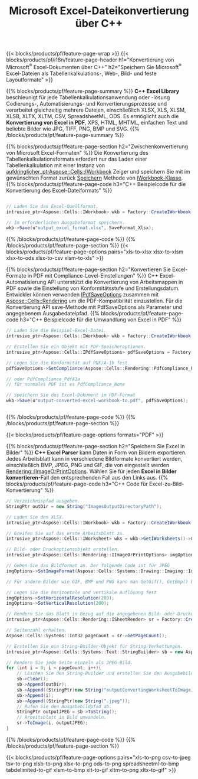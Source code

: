 ﻿---
title: Microsoft Excel-Dateikonvertierung über C++ 
url: /de/cpp/conversion/
description: Konvertieren Sie Excel XLS, XLSX, ODS, CSV in PDF, XPS, HTML, JPEG und andere Formate mit nur wenigen Zeilen C++-Code.
---
{{< blocks/products/pf/feature-page-wrap >}}
{{< blocks/products/pf/i18n/feature-page-header h1="Konvertierung von Microsoft<sup>&reg;</sup> Excel-Dokumenten über C++" h2="Speichern Sie Microsoft<sup>&reg;</sup> Excel-Dateien als Tabellenkalkulations-, Web-, Bild- und feste Layoutformate" >}}

{{% blocks/products/pf/feature-page-summary %}}
**C++ Excel Library** beschleunigt für jede Tabellenkalkulationsanwendung oder -lösung Codierungs-, Automatisierungs- und Konvertierungsprozesse und verarbeitet gleichzeitig mehrere Dateien, einschließlich XLSX, XLS, XLSM, XLSB, XLTX, XLTM, CSV, SpreadsheetML, ODS. Es ermöglicht auch die **Konvertierung von Excel in PDF**, XPS, HTML, MHTML, einfachen Text und beliebte Bilder wie JPG, TIFF, PNG, BMP und SVG.
{{% /blocks/products/pf/feature-page-summary %}}

{{% blocks/products/pf/feature-page-section h2="Zwischenkonvertierung von Microsoft Excel-Formaten" %}}
Die Konvertierung des Tabellenkalkulationsformats erfordert nur das Laden einer Tabellenkalkulation mit einer Instanz von [ aufdringlicher_ptr<Aspose::Cells::IWorkbook>](https://apireference.aspose.com/cells/cpp/class/aspose.cells.i_workbook) Zeiger und speichern Sie mit im gewünschten Format zurück [Speichern](https://apireference.aspose.com/cells/cpp/class/aspose.cells.i_workbook#a9460f52a2dec8f4bf623a4905167d997) Methode von [IWorkbook-Klasse](https://apireference.aspose.com/cells/cpp/class/aspose.cells.i_workbook).
{{% blocks/products/pf/feature-page-code h3="C++ Beispielcode für die Konvertierung des Excel-Dateiformats" %}}

```cs

// Laden Sie das Excel-Quellformat.
intrusive_ptr<Aspose::Cells::IWorkbook> wkb = Factory::CreateIWorkbook(u"src_excel_file.xls");

// Im erforderlichen Ausgabeformat speichern.
wkb->Save(u"output_excel_format.xlsx", SaveFormat_Xlsx);


```
{{% /blocks/products/pf/feature-page-code %}}
{{% /blocks/products/pf/feature-page-section %}}
{{< blocks/products/pf/feature-page-options pairs="xls-to-xlsx xlsx-to-xlsm xlsx-to-ods xlsx-to-csv xlsm-to-xls" >}}


{{% blocks/products/pf/feature-page-section h2="Konvertieren Sie Excel-Formate in PDF mit Compliance-Level-Einstellungen" %}}
C++ Excel-Automatisierung API unterstützt die Konvertierung von Arbeitsmappen in PDF sowie die Einstellung von Konformitätsstufe und Erstellungsdatum. Entwickler können verwenden [IPdfSaveOptions](https://apireference.aspose.com/cells/cpp/class/aspose.cells.i_pdf_save_options) zusammen mit [Aspose::Cells::Rendering](https://apireference.aspose.com/cells/cpp/namespace/aspose.cells.rendering) um die PDF-Kompatibilität einzustellen. Für die Konvertierung API save-Methode mit PdfSaveOptions als Parameter und angegebenem Ausgabedateipfad. 
{{% blocks/products/pf/feature-page-code h3="C++ Beispielcode für die Umwandlung von Excel in PDF" %}}

```cs
// Laden Sie die Beispiel-Excel-Datei.
intrusive_ptr<Aspose::Cells::IWorkbook> wkb = Factory::CreateIWorkbook(u"sample-convert-excel-to.pdf");

// Erstellen Sie ein Objekt mit PDF-Speicheroptionen.
intrusive_ptr<Aspose::Cells::IPdfSaveOptions> pdfSaveOptions = Factory::CreateIPdfSaveOptions();

// Legen Sie die Konformität auf PDF/A-1b fest.
pdfSaveOptions->SetCompliance(Aspose::Cells::Rendering::PdfCompliance_PdfA1b);

// oder PdfCompliance_PdfA1a 
// für normales PDF ist es PdfCompliance_None

// Speichern Sie das Excel-Dokument im PDF-Format
wkb->Save(u"output-converted-excel-workbook-to.pdf", pdfSaveOptions);



```
{{% /blocks/products/pf/feature-page-code %}}
{{% /blocks/products/pf/feature-page-section %}}

{{< blocks/products/pf/feature-page-options formats="PDF" >}}

{{% blocks/products/pf/feature-page-section h2="Speichern Sie Excel in Bilder" %}}
**C++ Excel Parser** kann Daten in Form von Bildern exportieren. Jedes Arbeitsblatt kann in verschiedene Bildformate konvertiert werden, einschließlich BMP, JPEG, PNG und GIF, die von eingestellt werden [Rendering::IImageOrPrintOptions](https://apireference.aspose.com/cells/cpp/class/aspose.cells.rendering.i_image_or_print_options). Wählen Sie für jeden **Excel in Bilder konvertieren**-Fall den entsprechenden Fall aus den Links aus.
{{% blocks/products/pf/feature-page-code h3="C++ Code für Excel-zu-Bild-Konvertierung" %}}

```cs
// Verzeichnispfad ausgeben.
StringPtr outDir = new String("ImagesOutputDirectoryPath");

// Laden Sie den XLSX.
intrusive_ptr<Aspose::Cells::IWorkbook> wkb = Factory::CreateIWorkbook(u"source-excel-file.xlsx");

// Greifen Sie auf das erste Arbeitsblatt zu.
intrusive_ptr<Aspose::Cells::IWorksheet> wks = wkb->GetIWorksheets()->GetObjectByIndex(0);

// Bild- oder Druckoptionsobjekt erstellen.
intrusive_ptr<Aspose::Cells::Rendering::IImageOrPrintOptions> imgOptions = Factory::CreateIImageOrPrintOptions();

// Geben Sie das Bildformat an. Der folgende Code ist für JPEG
imgOptions->SetImageFormat(Aspose::Cells::Systems::Drawing::Imaging::ImageFormat::GetJpeg());

// Für andere Bilder wie GIF, BMP und PNG kann man GetGif(), GetBmp() bzw. GetPng() verwenden 

// Legen Sie die horizontale und vertikale Auflösung fest
imgOptions->SetHorizontalResolution(200);
imgOptions->SetVerticalResolution(200);

// Rendern Sie das Blatt in Bezug auf die angegebenen Bild- oder Druckoptionen.
intrusive_ptr<Aspose::Cells::Rendering::ISheetRender> sr = Factory::CreateISheetRender(wks, imgOptions);

// Seitenzahl erhalten.
Aspose::Cells::Systems::Int32 pageCount = sr->GetPageCount();

// Erstellen Sie ein String-Builder-Objekt für String-Verkettungen.
intrusive_ptr<Aspose::Cells::Systems::Text::StringBuilder> sb = new Aspose::Cells::Systems::Text::StringBuilder();

// Rendern Sie jede Seite einzeln als JPEG-Bild.
for (int i = 0; i < pageCount; i++){
	// Löschen Sie den String-Builder und erstellen Sie den Ausgabebildpfad mit String-Verkettungen.
	sb->Clear();
	sb->Append(outDir);
	sb->Append((StringPtr)new String("outputConvertingWorksheetToImageJPEG_"));
	sb->Append(i);
	sb->Append((StringPtr)new String(".jpeg"));
	// Rufen Sie den Ausgabebildpfad ab.
	StringPtr outputJPEG = sb->ToString();
	// Arbeitsblatt in Bild umwandeln.
	sr->ToImage(i, outputJPEG);
}

```
{{% /blocks/products/pf/feature-page-code %}}
{{% /blocks/products/pf/feature-page-section %}}

{{< blocks/products/pf/feature-page-options pairs="xls-to-png csv-to-jpeg tsv-to-png xlsb-to-png xlsx-to-png ods-to-png spreadsheetml-to-bmp tabdelimited-to-gif xlsm-to-bmp xlt-to-gif xltm-to-png xltx-to-gif" >}}